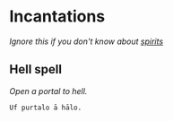 # Incantations
_Ignore this if you don't know about [spirits](https://docs.google.com/document/d/1lXqNFMwuXnQhWuDQQrecUjxghsQD-uUww_bsGca23G0/edit#)_

## Hell spell
_Open a portal to hell._
```
Uf purtalo ā hālo.

```
